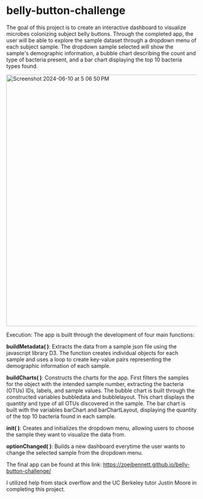 # belly-button-challenge

The goal of this project is to create an interactive dashboard to visualize microbes colonizing subject belly buttons. Through the completed app, the user will be able to explore the sample dataset through a dropdown menu of each subject sample. The dropdown sample selected will show the sample's demographic information, a bubble chart describing the count and type of bacteria present, and a bar chart displaying the top 10 bacteria types found. 


<img width="663" alt="Screenshot 2024-06-10 at 5 06 50 PM" src="https://github.com/zoejbennett/belly-button-challenge/assets/157840347/78961e6c-285d-4005-a84c-848299c99d5f">

Execution: 
The app is built through the development of four main functions:

**buildMetadata( )**: Extracts the data from a sample json file using the javascript library D3. The function creates individual objects for each sample and uses a loop to create key-value pairs representing the demographic information of each sample.


**buildCharts( )**: Constructs the charts for the app. First filters the samples for the object with the intended sample number, extracting the bacteria (OTUs) IDs, labels, and sample values. The bubble chart is built through the constructed variables bubbledata and bubblelayout. This chart displays the quantity and type of all OTUs discovered in the sample. The bar chart is built with the variables barChart and barChartLayout, displaying the quantity of the top 10 bacteria found in each sample.

**init( )**: Creates and initializes the dropdown menu, allowing users to choose the sample they want to visualize the data from. 

**optionChanged( )**: Builds a new dashboard everytime the user wants to change the selected sample from the dropdown menu. 

The final app can be  found at this link: https://zoejbennett.github.io/belly-button-challenge/ 

I utilized help from stack overflow and the UC Berkeley tutor Justin Moore in completing this project.
